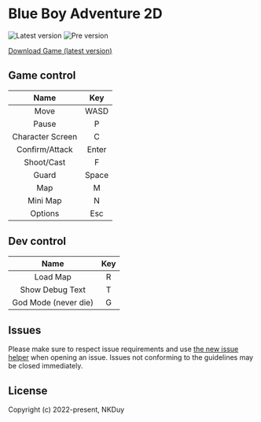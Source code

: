 # Blue Boy Adventure 2D

![Latest version](https://img.shields.io/github/release/khanhduy1407/BlueBoy2D?label=Latest)
![Pre version](https://img.shields.io/github/release-pre/khanhduy1407/BlueBoy2D?label=Pre-Release)

[Download Game (latest version)](https://github.com/khanhduy1407/BlueBoy2D/releases/latest)

## Game control

|       Name       |  Key  |
|:----------------:|:-----:|
|       Move       | WASD  |
|      Pause       |   P   |
| Character Screen |   C   |
|  Confirm/Attack  | Enter |
|    Shoot/Cast    |   F   |
|      Guard       | Space |
|       Map        |   M   |
|     Mini Map     |   N   |
|     Options      |  Esc  |

## Dev control

|         Name         | Key |
|:--------------------:|:---:|
|       Load Map       |  R  |
|   Show Debug Text    |  T  |
| God Mode (never die) |  G  |

## Issues

Please make sure to respect issue requirements and use [the new issue helper](https://github.com/khanhduy1407/My2DGame/issues/new) when opening an issue. Issues not conforming to the guidelines may be closed immediately.

## License

Copyright (c) 2022-present, NKDuy
